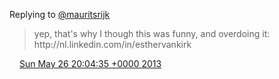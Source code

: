 Replying to [@mauritsrijk](https://twitter.com/mauritsrijk/status/338622381855760384)

> yep, that's why I though this was funny, and overdoing it: http://nl\.linkedin\.com/in/esthervankirk

<img src="../../media/tweet.ico" width="12" /> [Sun May 26 20:04:35 +0000 2013](https://twitter.com/DromerDenker/status/338747514176040960)